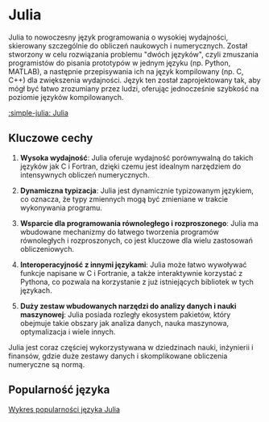 # Julia

Julia to nowoczesny język programowania o wysokiej wydajności, skierowany szczególnie do obliczeń naukowych i numerycznych. Został stworzony w celu rozwiązania problemu "dwóch języków", czyli zmuszania programistów do pisania prototypów w jednym języku (np. Python, MATLAB), a następnie przepisywania ich na język kompilowany (np. C, C++) dla zwiększenia wydajności. Język ten został zaprojektowany tak, aby mógł być łatwo zrozumiany przez ludzi, oferując jednocześnie szybkość na poziomie języków kompilowanych.

[:simple-julia: Julia](https://julialang.org/)

## Kluczowe cechy

1. **Wysoka wydajność**: Julia oferuje wydajność porównywalną do takich języków jak C i Fortran, dzięki czemu jest idealnym narzędziem do intensywnych obliczeń numerycznych.

2. **Dynamiczna typizacja**: Julia jest dynamicznie typizowanym językiem, co oznacza, że typy zmiennych mogą być zmieniane w trakcie wykonywania programu.

3. **Wsparcie dla programowania równoległego i rozproszonego**: Julia ma wbudowane mechanizmy do łatwego tworzenia programów równoległych i rozproszonych, co jest kluczowe dla wielu zastosowań obliczeniowych.

4. **Interoperacyjność z innymi językami**: Julia może łatwo wywoływać funkcje napisane w C i Fortranie, a także interaktywnie korzystać z Pythona, co pozwala na korzystanie z już istniejących bibliotek w tych językach.

5. **Duży zestaw wbudowanych narzędzi do analizy danych i nauki maszynowej**: Julia posiada rozległy ekosystem pakietów, który obejmuje takie obszary jak analiza danych, nauka maszynowa, optymalizacja i wiele innych.

Julia jest coraz częściej wykorzystywana w dziedzinach nauki, inżynierii i finansów, gdzie duże zestawy danych i skomplikowane obliczenia numeryczne są normą.

## Popularność języka

[Wykres popularności języka Julia](https://www.tiobe.com/tiobe-index/julia/)